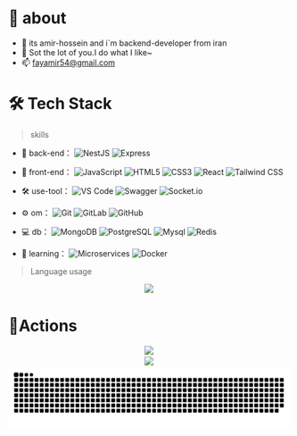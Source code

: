 # 🚀 about
- 👋 its amir-hossein and i`m backend-developer from iran
- 💬 Sot the lot of you.I do what I like~
- 📫 fayamir54@gmail.com

# 🛠 Tech Stack

> skills

- 🔭 back-end： ![NestJS](https://img.shields.io/badge/-NestJS-red?style=flat-circle&logo=nestjs) ![Express](https://img.shields.io/badge/-Express-gray?style=flat-circle&logo=express)

- 👯 front-end： ![JavaScript](https://img.shields.io/badge/-JavaScript-yellow?style=flat-circle&logo=javascript) ![HTML5](https://img.shields.io/badge/-HTML5-yellow?style=flat-circle&logo=html5) ![CSS3](https://img.shields.io/badge/-CSS3-yellow?style=flat-circle&logo=css3) ![React](https://img.shields.io/badge/-React-blue?style=flat-circle&logo=react) ![Tailwind CSS](https://img.shields.io/badge/-Tailwind_CSS-06B6D4?style=flat-circle&logo=tailwind-css&logoColor=white)

- :hammer_and_wrench: use-tool： ![VS Code](https://img.shields.io/badge/-VSCode-blue?style=flat-circle&logo=VSCode) ![Swagger](https://img.shields.io/badge/-Swagger-green?style=flat-circle&logo=swagger) ![Socket.io](https://img.shields.io/badge/-Socket.io-black?style=flat-circle&logo=socket.io)

- ⚙️ om： ![Git](https://img.shields.io/badge/-Git-yellow?style=flat-circle&logo=git) ![GitLab](https://img.shields.io/badge/-GitLab-orange?style=flat-circle&logo=GitLab) ![GitHub](https://img.shields.io/badge/-GitHub-black?style=flat-circle&logo=GitHub)

- 💻 db： ![MongoDB](https://img.shields.io/badge/-MongoDB-blue?style=flat-circle&logo=MongoDB) ![PostgreSQL](https://img.shields.io/badge/-PostgreSQL-336791?style=flat-circle&logo=postgresql) ![Mysql](https://img.shields.io/badge/-Mysql-white?style=flat-circle&logo=mysql) ![Redis](https://img.shields.io/badge/-Redis-green?style=flat-circle&logo=Redis)

- 🌱 learning： ![Microservices](https://img.shields.io/badge/-Microservices-FF6F00?style=flat-circle&logo=microservices&logoColor=white) ![Docker](https://img.shields.io/badge/-Docker-2496ED?style=flat-circle&logo=docker&logoColor=white)

> Language usage

<div align="center">
    <img height="200px" src="https://github-readme-stats-api-holic-x.vercel.app/api/top-langs/?username=holic-x&theme=gruvbox_light&layout=compact"/>
</div>

# 🔭Actions

<div align="center">
    <img height="200px" src="https://github-readme-streak-stats.herokuapp.com/?user=holic-x"/>
</div>
<div align="center">
    <img src="https://cdn.jsdelivr.net/gh/holic-x/holic-x/assets/github-contribution-grid-snake.svg" />
</div>
<picture>
  <source media="(prefers-color-scheme: dark)" srcset="https://raw.githubusercontent.com/holic-x/holic-x/output/github-contribution-grid-snake-dark.svg">
  <source media="(prefers-color-scheme: light)" srcset="https://raw.githubusercontent.com/holic-x/holic-x/output/github-contribution-grid-snake.svg">
  <img alt="github contribution grid snake animation" src="https://raw.githubusercontent.com/adorabled4/adorabled4/output/github-contribution-grid-snake.svg">
</picture>





